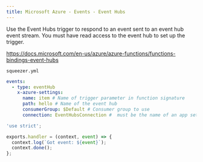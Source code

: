 ```yaml
---
title: Microsoft Azure - Events - Event Hubs
---
```

    
Use the Event Hubs trigger to respond to an event sent to an event hub event stream. You must have read access to the event hub to set up the trigger.

https://docs.microsoft.com/en-us/azure/azure-functions/functions-bindings-event-hubs

`squeezer.yml`

```yaml
events:
  - type: eventHub
    x-azure-settings:
      name: item # Name of trigger parameter in function signature
      path: hello # Name of the event hub
      consumerGroup: $Default # Consumer group to use
      connection: EventHubsConnection #  must be the name of an app setting that contains the connection string to the event hub's namespace
```

```javascript
'use strict';

exports.handler = (context, event) => {
  context.log(`Got event: ${event}`);
  context.done();
};
```
